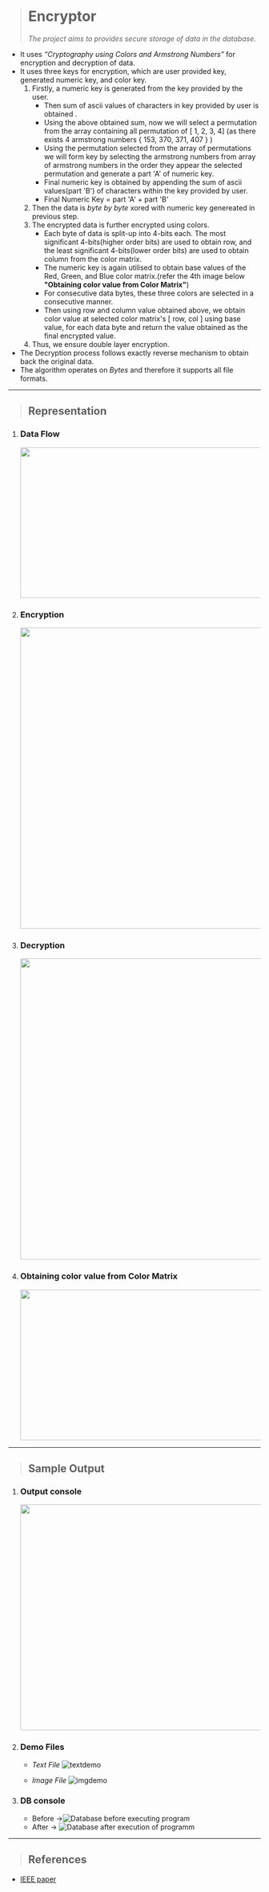> # **Encryptor**
>_The project aims to provides secure storage of data in the database._

 * It uses *“Cryptography using Colors and Armstrong Numbers”* for encryption and decryption of data.
 * It uses three keys for encryption, which are user provided key, generated numeric key, and color key.
    1. Firstly, a numeric key is generated from the key provided by the user.
        * Then sum of ascii values of characters in key provided by user is obtained .
        * Using the above obtained sum, now we will select a permutation from the array containing all permutation of [ 1, 2, 3, 4]  (as there exists 4 armstrong numbers { 153, 370, 371, 407 } )
        * Using the permutation selected from the array of permutations we will form key by selecting the armstrong numbers from array of armstrong numbers in the order they appear the selected permutation and generate a part 'A' of numeric key.
        * Final numeric key is obtained by appending the sum of ascii values(part 'B') of characters within the key provided by user.
        * Final Numeric Key = part 'A' + part 'B'
    1. Then the data is *byte by byte* xored with numeric key genereated in previous step.
    1. The encrypted data is further encrypted using colors.
        * Each byte of data is split-up into 4-bits each. The most significant 4-bits(higher order bits) are used to obtain row, and the least significant 4-bits(lower order bits) are used to obtain column from the color matrix.
        * The numeric key is again utilised to obtain base values of the Red, Green, and Blue color matrix.(refer the 4th image below **"Obtaining color value from Color Matrix"**)
        * For consecutive data bytes, these three colors are selected in a consecutive manner.
        * Then using row and column value obtained above, we obtain color value at selected color matrix's [ row, col ] using base value, for each data byte and return the value obtained as the final encrypted value.
    1. Thus, we ensure double layer encryption.
 * The Decryption process follows exactly reverse mechanism to obtain back the original data.
 * The algorithm operates on _Bytes_ and therefore it supports all file formats.
___
> ## Representation
1. ### Data Flow
    <image src="./references/dataflow.png" width="500" height="300">
1. ### Encryption 
    <image src="./references/Encryption.png" width="500" height="600"/>
1. ### Decryption 
    <image src="./references/Decryption.png" width="500" height="600"/>
1. ### Obtaining color value from Color Matrix
    <image src="./references/colormatrix.png" width="500" height="300"/>

___
 >## Sample Output
 
 1. ### Output console
    <image src="./outputImages/output.jpg" width="500" height="450">
 1. ### Demo Files 

    * *Text File*
        ![textdemo](./outputImages/textdemo.jpg)

    * *Image File*
        ![imgdemo](./outputImages/imgdemo.jpg)

 1. ### DB console
    * Before ->![Database before executing program](./outputImages/db1.jpg)
    * After -> ![Database after execution of programm](./outputImages/db2.jpg)
___
> ## References
* [IEEE paper](https://ieeexplore.ieee.org/document/5738822)